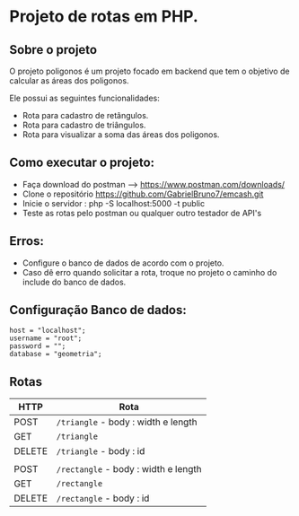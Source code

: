 

# Projeto de rotas em PHP.


## Sobre o projeto

O projeto poligonos é um projeto focado em backend que tem o objetivo de calcular as áreas dos poligonos.

Ele possui as seguintes funcionalidades:

* Rota para cadastro de retângulos.
* Rota para cadastro de triângulos.
* Rota para visualizar a soma das áreas dos poligonos.

## Como executar o projeto:

  - Faça download do postman --> https://www.postman.com/downloads/
  - Clone o repositório https://github.com/GabrielBruno7/emcash.git
  - Inicie o servidor : php -S localhost:5000 -t public
  - Teste as rotas pelo postman ou qualquer outro testador de API's

## Erros:
- Configure o banco de dados de acordo com o projeto.
- Caso dê erro quando solicitar a rota, troque no projeto o caminho do include do banco de dados.

## Configuração Banco de dados:
    host = "localhost";
    username = "root";
    password = "";
    database = "geometria";

 ## Rotas

| HTTP    |Rota                           |
|----------------|-------------------------------|
|POST|`/triangle` - body : width e length|
|GET|`/triangle`|
|DELETE|`/triangle` - body : id|
||
|POST|`/rectangle` - body : width e length|
|GET|`/rectangle`|
|DELETE|`/rectangle` - body : id|
